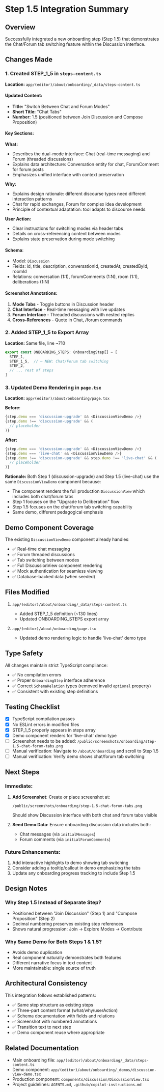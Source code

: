 # Step 1.5 Integration Summary

## Overview
Successfully integrated a new onboarding step (Step 1.5) that demonstrates the Chat/Forum tab switching feature within the Discussion interface.

## Changes Made

### 1. Created STEP_1_5 in `steps-content.ts`
**Location:** `app/(editor)/about/onboarding/_data/steps-content.ts`

#### Updated Content:
- **Title:** "Switch Between Chat and Forum Modes"
- **Short Title:** "Chat Tabs"
- **Number:** 1.5 (positioned between Join Discussion and Compose Proposition)

#### Key Sections:

**What:**
- Describes the dual-mode interface: Chat (real-time messaging) and Forum (threaded discussions)
- Explains data architecture: Conversation entity for chat, ForumComment for forum posts
- Emphasizes unified interface with context preservation

**Why:**
- Explains design rationale: different discourse types need different interaction patterns
- Chat for rapid exchanges, Forum for complex idea development
- Principle of contextual adaptation: tool adapts to discourse needs

**User Action:**
- Clear instructions for switching modes via header tabs
- Details on cross-referencing content between modes
- Explains state preservation during mode switching

#### Schema:
- Model: `Discussion`
- Fields: id, title, description, conversationId, createdAt, createdById, roomId
- Relations: conversation (1:1), forumComments (1:N), room (1:1), deliberations (1:N)

#### Screenshot Annotations:
1. **Mode Tabs** - Toggle buttons in Discussion header
2. **Chat Interface** - Real-time messaging with live updates
3. **Forum Interface** - Threaded discussions with nested replies
4. **Cross-References** - Quote in Chat, /forum commands

### 2. Added STEP_1_5 to Export Array
**Location:** Same file, line ~710

```typescript
export const ONBOARDING_STEPS: OnboardingStep[] = [
  STEP_1,
  STEP_1_5,  // ← NEW: Chat/Forum tab switching
  STEP_2,
  // ... rest of steps
]
```

### 3. Updated Demo Rendering in `page.tsx`
**Location:** `app/(editor)/about/onboarding/page.tsx`

**Before:**
```typescript
{step.demo === 'discussion-upgrade' && <DiscussionViewDemo />}
{step.demo !== 'discussion-upgrade' && (
  // placeholder
)}
```

**After:**
```typescript
{step.demo === 'discussion-upgrade' && <DiscussionViewDemo />}
{step.demo === 'live-chat' && <DiscussionViewDemo />}
{step.demo !== 'discussion-upgrade' && step.demo !== 'live-chat' && (
  // placeholder
)}
```

**Rationale:** Both Step 1 (discussion-upgrade) and Step 1.5 (live-chat) use the same `DiscussionViewDemo` component because:
- The component renders the full production `DiscussionView` which includes both chat/forum tabs
- Step 1 focuses on the "Upgrade to Deliberation" flow
- Step 1.5 focuses on the chat/forum tab switching capability
- Same demo, different pedagogical emphasis

## Demo Component Coverage

The existing `DiscussionViewDemo` component already handles:
- ✅ Real-time chat messaging
- ✅ Forum threaded discussions  
- ✅ Tab switching between modes
- ✅ Full DiscussionView component rendering
- ✅ Mock authentication for seamless viewing
- ✅ Database-backed data (when seeded)

## Files Modified

1. `app/(editor)/about/onboarding/_data/steps-content.ts`
   - Added STEP_1_5 definition (~130 lines)
   - Updated ONBOARDING_STEPS export array

2. `app/(editor)/about/onboarding/page.tsx`
   - Updated demo rendering logic to handle 'live-chat' demo type

## Type Safety

All changes maintain strict TypeScript compliance:
- ✅ No compilation errors
- ✅ Proper `OnboardingStep` interface adherence
- ✅ Correct `SchemaRelation` types (removed invalid `optional` property)
- ✅ Consistent with existing step definitions

## Testing Checklist

- [x] TypeScript compilation passes
- [x] No ESLint errors in modified files
- [x] STEP_1_5 properly appears in steps array
- [x] Demo component renders for 'live-chat' demo type
- [ ] Screenshot needs to be added: `/public/screenshots/onboarding/step-1.5-chat-forum-tabs.png`
- [ ] Manual verification: Navigate to `/about/onboarding` and scroll to Step 1.5
- [ ] Manual verification: Verify demo shows chat/forum tab switching

## Next Steps

### Immediate:
1. **Add Screenshot:** Create or place screenshot at:
   ```
   /public/screenshots/onboarding/step-1.5-chat-forum-tabs.png
   ```
   Should show Discussion interface with both chat and forum tabs visible

2. **Seed Demo Data:** Ensure onboarding discussion data includes both:
   - Chat messages (via `initialMessages`)
   - Forum comments (via `initialForumComments`)

### Future Enhancements:
1. Add interactive highlights to demo showing tab switching
2. Consider adding a tooltip/callout in demo emphasizing the tabs
3. Update any onboarding progress tracking to include Step 1.5

## Design Notes

### Why Step 1.5 Instead of Separate Step?
- Positioned between "Join Discussion" (Step 1) and "Compose Proposition" (Step 2)
- Decimal numbering preserves existing step references
- Shows natural progression: Join → Explore Modes → Contribute

### Why Same Demo for Both Steps 1 & 1.5?
- Avoids demo duplication
- Real component naturally demonstrates both features
- Different narrative focus in text content
- More maintainable: single source of truth

## Architectural Consistency

This integration follows established patterns:
- ✅ Same step structure as existing steps
- ✅ Three-part content format (what/why/userAction)
- ✅ Schema documentation with fields and relations
- ✅ Screenshot with numbered annotations
- ✅ Transition text to next step
- ✅ Demo component reuse where appropriate

## Related Documentation

- Main onboarding file: `app/(editor)/about/onboarding/_data/steps-content.ts`
- Demo component: `app/(editor)/about/onboarding/_demos/discussion-view-demo.tsx`
- Production component: `components/discussion/DiscussionView.tsx`
- Project guidelines: `AGENTS.md`, `.github/copilot-instructions.md`
